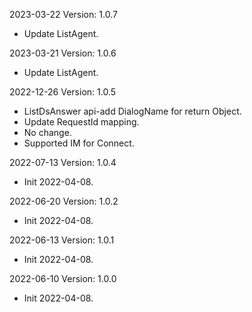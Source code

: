 2023-03-22 Version: 1.0.7
- Update ListAgent.

2023-03-21 Version: 1.0.6
- Update ListAgent.

2022-12-26 Version: 1.0.5
- ListDsAnswer api-add DialogName for return Object.
- Update RequestId mapping.
- No change.
- Supported IM for Connect.

2022-07-13 Version: 1.0.4
- Init 2022-04-08.

2022-06-20 Version: 1.0.2
- Init 2022-04-08.

2022-06-13 Version: 1.0.1
- Init 2022-04-08.

2022-06-10 Version: 1.0.0
- Init 2022-04-08.

